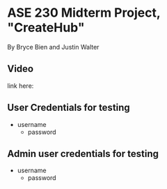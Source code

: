 # ASE 230 Midterm Project, "CreateHub"

By Bryce Bien and Justin Walter

## Video

link here:

## User Credentials for testing

* username
  * password

## Admin user credentials for testing

* username
  * password
